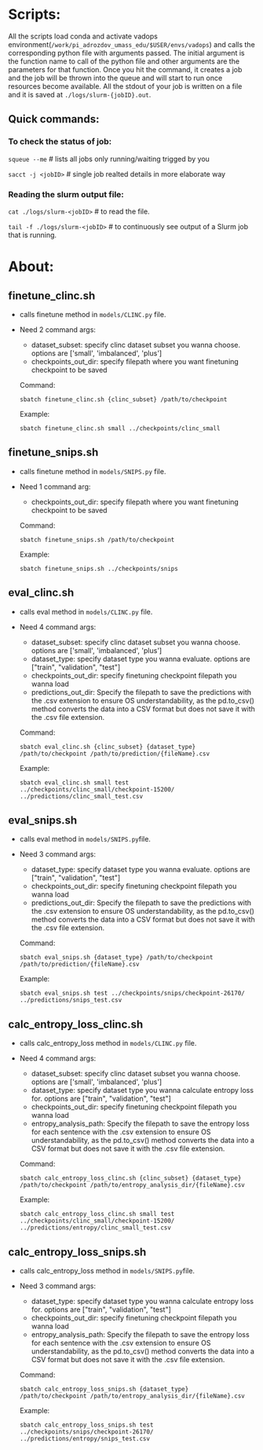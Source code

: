 # Scripts:

All the scripts load conda and activate vadops environment(`/work/pi_adrozdov_umass_edu/$USER/envs/vadops`) and calls the corresponding python file with arguments passed.  The initial argument is the function name to call of the python file and other arguments are the parameters for that function. Once you hit the command, it creates a job and the job will be thrown into the queue and will start to run once resources become available. All the stdout of your job is written on a file and it is saved at `./logs/slurm-{jobID}.out`.

## Quick commands:

### To check the status of job: 
  ```squeue --me``` #  lists all jobs only running/waiting trigged by you

  ```sacct -j <jobID>``` # single job realted details in more elaborate way

### Reading the slurm output file: 
  ```cat ./logs/slurm-<jobID>``` # to read the file.

  ```tail -f ./logs/slurm-<jobID>``` # to continuously see output of a Slurm job that is running.

# About:
## finetune_clinc.sh
  - calls finetune method in `models/CLINC.py` file.
  - Need 2 command args:
    - dataset_subset: specify clinc dataset subset you wanna choose. options are ['small', 'imbalanced', 'plus']
    - checkpoints_out_dir: specify filepath where you want finetuning checkpoint to be saved
   

    Command: 
    
    ```sbatch finetune_clinc.sh {clinc_subset} /path/to/checkpoint```

    Example: 
    
    ```sbatch finetune_clinc.sh small ../checkpoints/clinc_small```


## finetune_snips.sh
  - calls finetune method in `models/SNIPS.py` file.
  - Need 1 command arg:
    - checkpoints_out_dir: specify filepath where you want finetuning checkpoint to be saved
  
    Command:
    
    ```sbatch finetune_snips.sh /path/to/checkpoint```

    Example:

    ```sbatch finetune_snips.sh ../checkpoints/snips```


## eval_clinc.sh 
  - calls eval method in `models/CLINC.py` file. 
  - Need 4 command args:
    - dataset_subset: specify clinc dataset subset you wanna choose. options are ['small', 'imbalanced', 'plus']
    - dataset_type: specify dataset type you wanna evaluate. options are ["train", "validation", "test"]
    - checkpoints_out_dir: specify finetuning checkpoint filepath you wanna load
    - predictions_out_dir: Specify the filepath to save the predictions with the .csv extension to ensure OS understandability, as the pd.to_csv() method converts the data into a CSV format but does not save it with the .csv file extension.
    
    Command:
    
    ```sbatch eval_clinc.sh {clinc_subset} {dataset_type} /path/to/checkpoint /path/to/prediction/{fileName}.csv```

    Example: 
    
    ```sbatch eval_clinc.sh small test ../checkpoints/clinc_small/checkpoint-15200/ ../predictions/clinc_small_test.csv```

  
## eval_snips.sh 
  - calls eval method in `models/SNIPS.py`file. 
  - Need 3 command args:
    - dataset_type: specify dataset type you wanna evaluate. options are ["train", "validation", "test"]
    - checkpoints_out_dir: specify finetuning checkpoint filepath you wanna load
    - predictions_out_dir: Specify the filepath to save the predictions with the .csv extension to ensure OS understandability, as the pd.to_csv() method converts the data into a CSV format but does not save it with the .csv file extension.
   
    Command: 
    
    ```sbatch eval_snips.sh {dataset_type} /path/to/checkpoint /path/to/prediction/{fileName}.csv```
    
    Example: 
    
    ```sbatch eval_snips.sh test ../checkpoints/snips/checkpoint-26170/ ../predictions/snips_test.csv```


## calc_entropy_loss_clinc.sh
  - calls calc_entropy_loss method in `models/CLINC.py` file. 
  - Need 4 command args:
    - dataset_subset: specify clinc dataset subset you wanna choose. options are ['small', 'imbalanced', 'plus']
    - dataset_type: specify dataset type you wanna calculate entropy loss for. options are ["train", "validation", "test"]
    - checkpoints_out_dir: specify finetuning checkpoint filepath you wanna load
    - entropy_analysis_path: Specify the filepath to save the entropy loss for each sentence with the .csv extension to ensure OS understandability, as the pd.to_csv() method converts the data into a CSV format but does not save it with the .csv file extension.
    
    Command:
    
    ```sbatch calc_entropy_loss_clinc.sh {clinc_subset} {dataset_type} /path/to/checkpoint /path/to/entropy_analysis_dir/{fileName}.csv```

    Example: 
    
    ```sbatch calc_entropy_loss_clinc.sh small test ../checkpoints/clinc_small/checkpoint-15200/ ../predictions/entropy/clinc_small_test.csv```

  
## calc_entropy_loss_snips.sh 
  - calls calc_entropy_loss method in `models/SNIPS.py`file. 
  - Need 3 command args:
    - dataset_type: specify dataset type you wanna calculate entropy loss for. options are ["train", "validation", "test"]
    - checkpoints_out_dir: specify finetuning checkpoint filepath you wanna load
    - entropy_analysis_path: Specify the filepath to save the entropy loss for each sentence with the .csv extension to ensure OS understandability, as the pd.to_csv() method converts the data into a CSV format but does not save it with the .csv file extension.
   
    Command: 
    
    ```sbatch calc_entropy_loss_snips.sh {dataset_type} /path/to/checkpoint /path/to/entropy_analysis_dir/{fileName}.csv```
    
    Example: 
    
    ```sbatch calc_entropy_loss_snips.sh test ../checkpoints/snips/checkpoint-26170/ ../predictions/entropy/snips_test.csv```